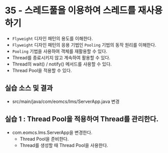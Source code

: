 # 35 - 스레드풀을 이용하여 스레드를 재사용하기

- `Flyweight` 디자인 패턴의 용도를 이해한다.
- `Flyweight` 디자인 패턴의 응용 기법인 `Pooling` 기법의 동작 원리를 이해한다.
- `Pooling` 기법을 사용하여 객체를 재활용할 수 있다.
- Thread를 종료시키지 않고 계속하여 활용할 수 있다.
- Thread의 wait() / notify() 메서드를 사용할 수 있다.
- Thread Pool을 적용할 수 있다. 

## 실습 소스 및 결과

- src/main/java/com/eomcs/lms/ServerApp.java 변경

## 실습 1 : Thread Pool을 적용하여 Thread를 관리한다.

- com.eomcs.lms.ServerApp을 변경한다.
  - Thread Pool을 준비한다.
  - Thread를 생성할 때 Thread Pool을 사용한다. 


